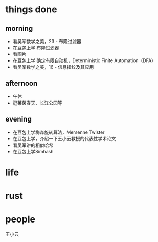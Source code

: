 # things done
## morning
* 看吴军数学之美，23 - 布隆过滤器
* 在豆包上学 布隆过滤器
* 看图片
* 在豆包上学 确定有限自动机，Deterministic Finite Automation（DFA）
* 看吴军数学之美，16 - 信息指纹及其应用
## afternoon
* 午休
* 逛莱茵春天、长江公园等
## evening
* 在豆包上学梅森旋转算法，Mersenne Twister
* 在豆包上学，介绍一下王小云教授的代表性学术论文
* 看吴军讲的相似哈希
* 在豆包上学Simhash
# life

# rust

# people
王小云
